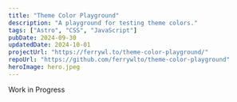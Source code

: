 ```yaml
---
title: "Theme Color Playground"
description: "A playground for testing theme colors."
tags: ["Astro", "CSS", "JavaScript"]
pubDate: 2024-09-30
updatedDate: 2024-10-01
projectUrl: "https://ferrywl.to/theme-color-playground/"
repoUrl: "https://github.com/ferrywlto/theme-color-playground"
heroImage: hero.jpeg
---
```

Work in Progress
